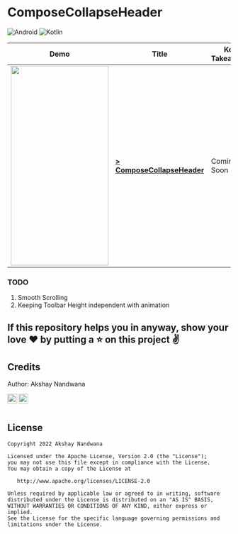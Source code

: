 # ComposeCollapseHeader

![Android](https://img.shields.io/badge/Android-3DDC84?style=for-the-badge&logo=android&logoColor=white)
![Kotlin](https://img.shields.io/badge/kotlin-%237F52FF.svg?style=for-the-badge&logo=kotlin&logoColor=white)


| Demo | Title | Key Takeaways |
| ---- | --- | --- |
| <img src="/Screenshots/CollapseToolbar.gif" width="220" height="450"/> | **[> ComposeCollapseHeader](ComposeCollapseHeader/)** | Coming Soon |


### TODO
1. Smooth Scrolling
2. Keeping Toolbar Height independent with animation


## If this repository helps you in anyway, show your love :heart: by putting a :star: on this project :v:

## Credits
Author: Akshay Nandwana

<a href="https://twitter.com/akshay81844">
  <img align="left" alt="Akshay's Twitter" width="22px" src="https://cdn.jsdelivr.net/npm/simple-icons@v3/icons/twitter.svg" />
</a>
<a href="https://www.linkedin.com/in/anandwana001/">
  <img align="left" alt="Akshay's Linkdein" width="22px" src="https://cdn.jsdelivr.net/npm/simple-icons@v3/icons/linkedin.svg" />
</a>
<br><br>

## License

    Copyright 2022 Akshay Nandwana

    Licensed under the Apache License, Version 2.0 (the "License");
    you may not use this file except in compliance with the License.
    You may obtain a copy of the License at

       http://www.apache.org/licenses/LICENSE-2.0

    Unless required by applicable law or agreed to in writing, software
    distributed under the License is distributed on an "AS IS" BASIS,
    WITHOUT WARRANTIES OR CONDITIONS OF ANY KIND, either express or implied.
    See the License for the specific language governing permissions and
    limitations under the License.
